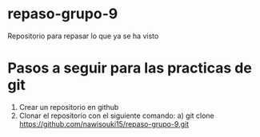 # repaso-grupo-9
Repositorio para repasar lo que ya se ha visto

# Pasos a seguir para las practicas de git
1) Crear un repositorio en github
2) Clonar el repositorio con el siguiente comando:
   a) git clone https://github.com/nawisouki15/repaso-grupo-9.git
